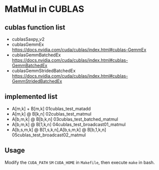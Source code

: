 # MatMul in CUBLAS

## cublas function list

- cublasSaxpy_v2
- cublasGemmEx https://docs.nvidia.com/cuda/cublas/index.html#cublas-GemmEx
- cublasGemmBatchedEx https://docs.nvidia.com/cuda/cublas/index.html#cublas-GemmBatchedEx
- cublasGemmStridedBatchedEx https://docs.nvidia.com/cuda/cublas/index.html#cublas-GemmStridedBatchedEx

## implemented list

- A[m,k] + B[m,k] 01cublas_test_matadd
- A[m,k] @ B[k,n] 02cublas_test_matmul
- A[b,m,k] @ B[b,k,n] 03cublas_test_batched_matmul
- A[b,m,k] @ B[1,k,n] 04cublas_test_broadcast01_matmul
- A[b,s,m,k] @ B[1,s,k,n],A[b,s,m,k] @ B[b,1,k,n] 05cublas_test_broadcast02_matmul

## Usage

Modify the `CUDA_PATH` `SM` `CUDA_HOME` in `Makefile`, then execute `make` in bash.